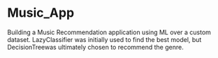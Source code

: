 # Music_App
 Building a Music Recommendation application using ML over a custom dataset.
 LazyClassifier was initially used to find the best model, but DecisionTreewas ultimately chosen to recommend the genre.
